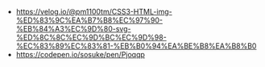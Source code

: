- https://velog.io/@pm1100tm/CSS3-HTML-img-%ED%83%9C%EA%B7%B8%EC%97%90-%EB%84%A3%EC%9D%80-svg-%ED%8C%8C%EC%9D%BC%EC%9D%98-%EC%83%89%EC%83%81-%EB%B0%94%EA%BE%B8%EA%B8%B0
- https://codepen.io/sosuke/pen/Pjoqqp
